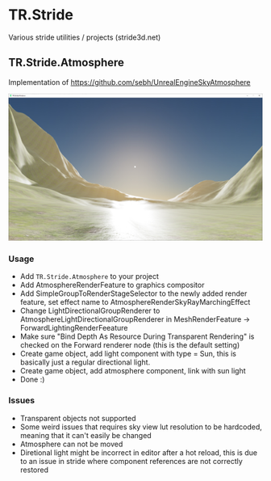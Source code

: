 # TR.Stride
Various stride utilities / projects (stride3d.net)

## TR.Stride.Atmosphere
Implementation of https://github.com/sebh/UnrealEngineSkyAtmosphere

![Atmosphere Screenshot](TR.Stride.Atmosphere/Screenshot.jpg?raw=true "Atmosphere Screenshot")

### Usage
* Add `TR.Stride.Atmosphere` to your project
* Add AtmosphereRenderFeature to graphics compositor
* Add SimpleGroupToRenderStageSelector to the newly added render feature, set effect name to AtmosphereRenderSkyRayMarchingEffect
* Change LightDirectionalGroupRenderer to AtmosphereLightDirectionalGroupRenderer in MeshRenderFeature -> ForwardLightingRenderFeeature
* Make sure "Bind Depth As Resource During Transparent Rendering" is checked on the Forward renderer node (this is the default setting)
* Create game object, add light component with type = Sun, this is basically just a regular directional light.
* Create game object, add atmosphere component, link with sun light
* Done :)

### Issues
* Transparent objects not supported
* Some weird issues that requires sky view lut resolution to be hardcoded, meaning that it can't easily be changed
* Atmosphere can not be moved
* Diretional light might be incorrect in editor after a hot reload, this is due to an issue in stride where component references are not correctly restored